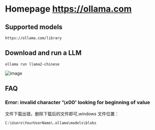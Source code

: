 # Homepage https://ollama.com

## Supported models
```
https://ollama.com/library
```

## Download and run a LLM 

```
ollama run llama2-chinese
```
![image](https://github.com/StevenLOL/ubuntu_commands/assets/5893788/8c824389-fa2c-474b-910b-ca38b96ea831)


## FAQ

### Error: invalid character '\x00' looking for beginning of value
文件下载出错，删除下载后的文件即可,windows 文件位置：
```
C:\Users\YourUserName\.ollama\models\blobs
```
